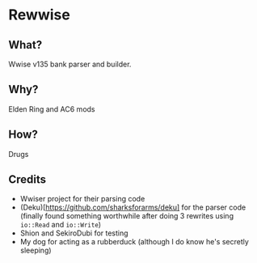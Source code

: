 # Rewwise

## What?
Wwise v135 bank parser and builder.

## Why?
Elden Ring and AC6 mods

## How?
Drugs

## Credits
- Wwiser project for their parsing code
- (Deku)[https://github.com/sharksforarms/deku] for the parser code (finally found something worthwhile after doing 3 rewrites using `io::Read` and `io::Write`)
- Shion and SekiroDubi for testing
- My dog for acting as a rubberduck (although I do know he's secretly sleeping)
